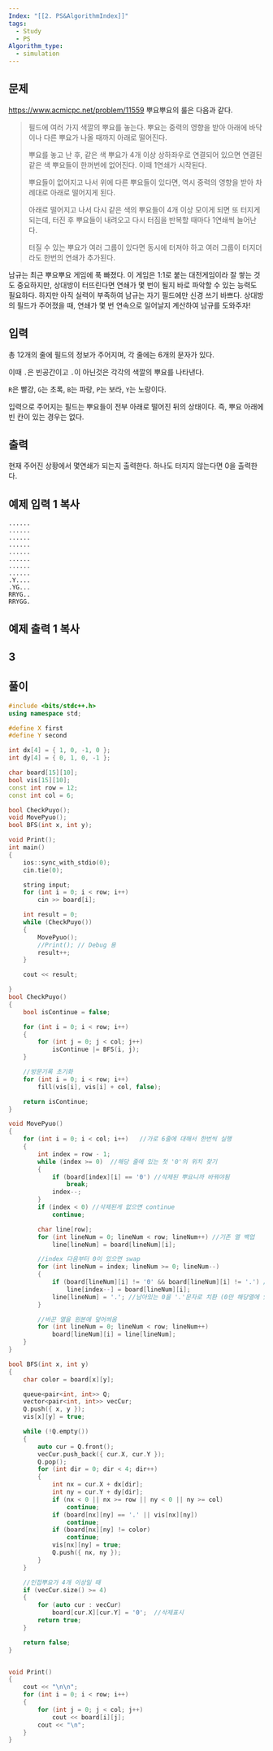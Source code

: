 ```yaml
---
Index: "[[2. PS&AlgorithmIndex]]"
tags:
  - Study
  - PS
Algorithm_type:
  - simulation
---
```


## 문제
https://www.acmicpc.net/problem/11559
뿌요뿌요의 룰은 다음과 같다.

> 필드에 여러 가지 색깔의 뿌요를 놓는다. 뿌요는 중력의 영향을 받아 아래에 바닥이나 다른 뿌요가 나올 때까지 아래로 떨어진다.
> 
> 뿌요를 놓고 난 후, 같은 색 뿌요가 4개 이상 상하좌우로 연결되어 있으면 연결된 같은 색 뿌요들이 한꺼번에 없어진다. 이때 1연쇄가 시작된다.
> 
> 뿌요들이 없어지고 나서 위에 다른 뿌요들이 있다면, 역시 중력의 영향을 받아 차례대로 아래로 떨어지게 된다.
> 
> 아래로 떨어지고 나서 다시 같은 색의 뿌요들이 4개 이상 모이게 되면 또 터지게 되는데, 터진 후 뿌요들이 내려오고 다시 터짐을 반복할 때마다 1연쇄씩 늘어난다.
> 
> 터질 수 있는 뿌요가 여러 그룹이 있다면 동시에 터져야 하고 여러 그룹이 터지더라도 한번의 연쇄가 추가된다.

남규는 최근 뿌요뿌요 게임에 푹 빠졌다. 이 게임은 1:1로 붙는 대전게임이라 잘 쌓는 것도 중요하지만, 상대방이 터뜨린다면 연쇄가 몇 번이 될지 바로 파악할 수 있는 능력도 필요하다. 하지만 아직 실력이 부족하여 남규는 자기 필드에만 신경 쓰기 바쁘다. 상대방의 필드가 주어졌을 때, 연쇄가 몇 번 연속으로 일어날지 계산하여 남규를 도와주자!

## 입력

총 12개의 줄에 필드의 정보가 주어지며, 각 줄에는 6개의 문자가 있다.

이때 `.`은 빈공간이고 `.`이 아닌것은 각각의 색깔의 뿌요를 나타낸다.

`R`은 빨강, `G`는 초록, `B`는 파랑, `P`는 보라, `Y`는 노랑이다.

입력으로 주어지는 필드는 뿌요들이 전부 아래로 떨어진 뒤의 상태이다. 즉, 뿌요 아래에 빈 칸이 있는 경우는 없다.

## 출력

현재 주어진 상황에서 몇연쇄가 되는지 출력한다. 하나도 터지지 않는다면 0을 출력한다.

## 예제 입력 1 복사

```
......
......
......
......
......
......
......
......
.Y....
.YG...
RRYG..
RRYGG.
```

## 예제 출력 1 복사

3
   
---
## 풀이
```cpp
#include <bits/stdc++.h>
using namespace std;

#define X first
#define Y second

int dx[4] = { 1, 0, -1, 0 };
int dy[4] = { 0, 1, 0, -1 };

char board[15][10];
bool vis[15][10];
const int row = 12;
const int col = 6;

bool CheckPuyo();
void MovePyuo();
bool BFS(int x, int y);

void Print();
int main()
{
	ios::sync_with_stdio(0);
	cin.tie(0);

	string input;
	for (int i = 0; i < row; i++)
		cin >> board[i];

	int result = 0;
	while (CheckPuyo())
	{
		MovePyuo();
		//Print(); // Debug 용
		result++;
	}

	cout << result;

}
bool CheckPuyo()
{
	bool isContinue = false;

	for (int i = 0; i < row; i++)
	{
		for (int j = 0; j < col; j++)
			isContinue |= BFS(i, j);
	}

	//방문기록 초기화
	for (int i = 0; i < row; i++)
		fill(vis[i], vis[i] + col, false);

	return isContinue;
}

void MovePyuo()
{
	for (int i = 0; i < col; i++)	//가로 6줄에 대해서 한번씩 실행
	{
		int index = row - 1;
		while (index >= 0)	//해당 줄에 있는 첫 '0'의 위치 찾기
		{
			if (board[index][i] == '0') //삭제된 뿌요니까 바꿔야됨
				break;
			index--;
		}
		if (index < 0) //삭제된게 없으면 continue
			continue;

		char line[row];
		for (int lineNum = 0; lineNum < row; lineNum++)	//기존 열 백업
			line[lineNum] = board[lineNum][i];

		//index 다음부터 0이 있으면 swap
		for (int lineNum = index; lineNum >= 0; lineNum--)
		{
			if (board[lineNum][i] != '0' && board[lineNum][i] != '.') //일반 뿌요와 삭제된 뿌요 위치교환
				line[index--] = board[lineNum][i];
			line[lineNum] = '.'; //남아있는 0을 '.'문자로 치환 (0만 해당열에 있을 경우)
		}

		//바꾼 열을 원본에 덮어씌움
		for (int lineNum = 0; lineNum < row; lineNum++)
			board[lineNum][i] = line[lineNum];
	}
}

bool BFS(int x, int y)
{
	char color = board[x][y];

	queue<pair<int, int>> Q;
	vector<pair<int, int>> vecCur;
	Q.push({ x, y });
	vis[x][y] = true;

	while (!Q.empty())
	{
		auto cur = Q.front();
		vecCur.push_back({ cur.X, cur.Y });
		Q.pop();
		for (int dir = 0; dir < 4; dir++)
		{
			int nx = cur.X + dx[dir];
			int ny = cur.Y + dy[dir];
			if (nx < 0 || nx >= row || ny < 0 || ny >= col)
				continue;
			if (board[nx][ny] == '.' || vis[nx][ny])
				continue;
			if (board[nx][ny] != color)
				continue;
			vis[nx][ny] = true;
			Q.push({ nx, ny });
		}
	}

	//인접뿌요가 4개 이상일 때
	if (vecCur.size() >= 4)
	{
		for (auto cur : vecCur)
			board[cur.X][cur.Y] = '0';	//삭제표시
		return true;
	}

	return false;
}


void Print()
{
	cout << "\n\n";
	for (int i = 0; i < row; i++)
	{
		for (int j = 0; j < col; j++)
			cout << board[i][j];
		cout << "\n";
	}
}

```